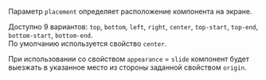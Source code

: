 Параметр `placement` определяет расположение компонента на экране.

Доступно 9 вариантов:
`top`,
`bottom`,
`left`,
`right`,
`center`,
`top-start`,
`top-end`,
`bottom-start`,
`bottom-end`.
<br>
По умолчанию используется свойство `center`.

При использовании со свойством `appearance` = `slide` компонент будет выезжать в указанное место из стороны заданной свойством `origin`.
